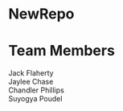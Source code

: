 # NewRepo


**Team Members**<br>
=======
Jack Flaherty<br>
Jaylee Chase<br>
Chandler Phillips<br>
Suyogya Poudel<br>

